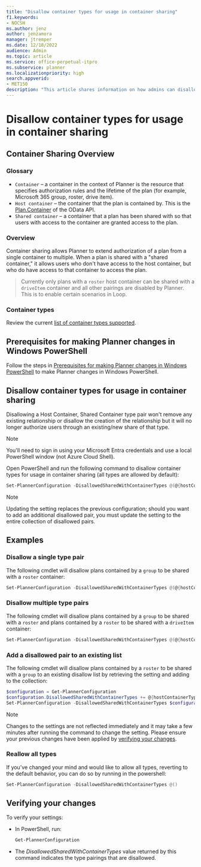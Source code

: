 ```yaml
---
title: "Disallow container types for usage in container sharing"
f1.keywords:
- NOCSH
ms.author: jenz
author: jenzamora
manager: jtremper
ms.date: 12/18/2022
audience: Admin
ms.topic: article
ms.service: office-perpetual-itpro
ms.subservice: planner
ms.localizationpriority: high
search.appverid:
- MET150
description: "This article shares information on how admins can disallow certain container type pairs from container sharing"
---
```


# Disallow container types for usage in container sharing

## Container Sharing Overview

### Glossary

- `Container` – a container in the context of Planner is the resource that specifies authorization rules and the lifetime of the plan (for example, Microsoft 365 group, roster, drive item).
- `Host container` – the container that the plan is contained by. This is the [Plan.Container](/graph/api/resources/plannerplan) of the OData API.
- `Shared container` – a container that a plan has been shared with so that users with access to the container are granted access to the plan.

### Overview

Container sharing allows Planner to extend authorization of a plan from a single container to multiple. When a plan is shared with a "shared container," it allows users who don't have access to the host container, but who do have access to that container to access the plan.

> Currently only plans with a `roster` host container can be shared with a `driveItem` container and all other pairings are disabled by Planner. This is to enable certain scenarios in Loop.

### Container types

Review the current [list of container types supported](/graph/api/resources/plannerplancontainer).

## Prerequisites for making Planner changes in Windows PowerShell

Follow the steps in [Prerequisites for making Planner changes in Windows PowerShell](prerequisites-for-powershell.md) to make Planner changes in Windows PowerShell.

## Disallow container types for usage in container sharing

Disallowing a Host Container, Shared Container type pair won't remove any existing relationship or disallow the creation of the relationship but it will no longer authorize users through an existing/new share of that type.

> [!NOTE]
> You'll need to sign in using your Microsoft Entra credentials and use a local PowerShell window (not Azure Cloud Shell).

Open PowerShell and run the following command to disallow container types for usage in container sharing (all types are allowed by default):

```powershell
Set-PlannerConfiguration -DisallowedSharedWithContainerTypes @(@{hostContainerType = "<The type of the host container>"; sharedWithContainerType = "<The type of the shared with container>"})
```

> [!NOTE]
> Updating the setting replaces the previous configuration; should you want to add an additional disallowed pair, you must update the setting to the entire collection of disallowed pairs.

## Examples

### Disallow a single type pair

The following cmdlet will disallow plans contained by a `group` to be shared with a `roster` container:

```powershell
Set-PlannerConfiguration -DisallowedSharedWithContainerTypes @(@{hostContainerType = "group"; sharedWithContainerType = "roster"})
```

### Disallow multiple type pairs

The following cmdlet will disallow plans contained by a `group` to be shared with a `roster` and plans contained by a `roster` to be shared with a `driveItem` container:

```powershell
Set-PlannerConfiguration -DisallowedSharedWithContainerTypes @(@{hostContainerType = "group"; sharedWithContainerType = "roster"},@{hostContainerType = "roster"; sharedWithContainerType = "driveItem"})
```

### Add a disallowed pair to an existing list

The following cmdlet will disallow plans contained by a `roster` to be shared with a `group` to an existing disallow list by retrieving the setting and adding to the collection:

```powershell
$configuration = Get-PlannerConfiguration
$configuration.DisallowedSharedWithContainerTypes += @{hostContainerType = "roster"; sharedWithContainerType = "group"}
Set-PlannerConfiguration -DisallowedSharedWithContainerTypes $configuration.DisallowedSharedWithContainerTypes
```

> [!NOTE]
> Changes to the settings are not reflected immediately and it may take a few minutes after running the command to change the setting. Please ensure your previous changes have been applied by [verifying your changes](#verifying-your-changes).

### Reallow all types

If you’ve changed your mind and would like to allow all types, reverting to the default behavior, you can do so by running in the powershell:

```powershell
Set-PlannerConfiguration -DisallowedSharedWithContainerTypes @()
```

## Verifying your changes

To verify your settings:

- In PowerShell, run:

  ```powershell
  Get-PlannerConfiguration
  ```

- The _DisallowedSharedWithContainerTypes_ value returned by this command indicates the type pairings that are disallowed.
